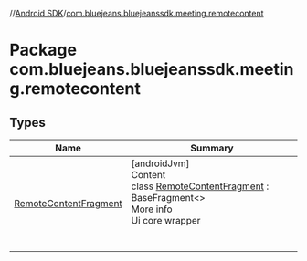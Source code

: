 //[Android SDK](../index.md)/[com.bluejeans.bluejeanssdk.meeting.remotecontent](index.md)



# Package com.bluejeans.bluejeanssdk.meeting.remotecontent  


## Types  
  
|  Name |  Summary | 
|---|---|
| <a name="com.bluejeans.bluejeanssdk.meeting.remotecontent/RemoteContentFragment///PointingToDeclaration/"></a>[RemoteContentFragment](-remote-content-fragment/index.md)| <a name="com.bluejeans.bluejeanssdk.meeting.remotecontent/RemoteContentFragment///PointingToDeclaration/"></a>[androidJvm]  <br>Content  <br>class [RemoteContentFragment](-remote-content-fragment/index.md) : BaseFragment<<ERROR CLASS>>   <br>More info  <br>Ui core wrapper  <br><br><br>|

